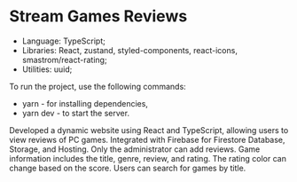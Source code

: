 # Stream Games Reviews

 - Language: TypeScript;
 - Libraries: React, zustand, styled-components, react-icons, smastrom/react-rating;
 - Utilities: uuid;

To run the project, use the following commands:
 - yarn - for installing dependencies,
 - yarn dev - to start the server.

Developed a dynamic website using React and TypeScript, allowing users to view reviews of PC games. Integrated with Firebase for Firestore Database, Storage, and Hosting. Only the administrator can add reviews. Game information includes the title, genre, review, and rating. The rating color can change based on the score. Users can search for games by title.
